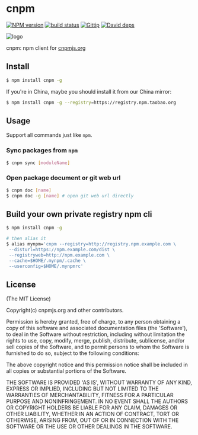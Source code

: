 cnpm
=======

[![NPM version][npm-image]][npm-url]
[![build status][travis-image]][travis-url]
[![Gittip][gittip-image]][gittip-url]
[![David deps][david-image]][david-url]

[npm-image]: https://img.shields.io/npm/v/cnpm.svg?style=flat
[npm-url]: https://npmjs.org/package/cnpm
[travis-image]: https://img.shields.io/travis/cnpm/cnpm.svg?style=flat
[travis-url]: https://travis-ci.org/cnpm/cnpm
[gittip-image]: https://img.shields.io/gittip/fengmk2.svg?style=flat
[gittip-url]: https://www.gittip.com/fengmk2/
[david-image]: https://img.shields.io/david/cnpm/cnpm.svg?style=flat
[david-url]: https://david-dm.org/cnpm/cnpm

![logo](https://raw.github.com/cnpm/cnpmjs.org/master/logo.png)

cnpm: npm client for [cnpmjs.org](http://cnpmjs.org)

## Install

```bash
$ npm install cnpm -g
```

If you're in China, maybe you should install it from our China mirror:

```bash
$ npm install cnpm -g --registry=https://registry.npm.taobao.org
```

## Usage

Support all commands just like `npm`.

### Sync packages from `npm`

```bash
$ cnpm sync [moduleName]
```

### Open package document or git web url

```bash
$ cnpm doc [name]
$ cnpm doc -g [name] # open git web url directly
```

## Build your own private registry npm cli

```bash
$ npm install cnpm -g

# then alias it
$ alias mynpm='cnpm --registry=http://registry.npm.example.com \
 --disturl=https://npm.example.com/dist \
 --registryweb=http://npm.example.com \
 --cache=$HOME/.mynpm/.cache \
 --userconfig=$HOME/.mynpmrc'
```

## License

(The MIT License)

Copyright(c) cnpmjs.org and other contributors.

Permission is hereby granted, free of charge, to any person obtaining
a copy of this software and associated documentation files (the
'Software'), to deal in the Software without restriction, including
without limitation the rights to use, copy, modify, merge, publish,
distribute, sublicense, and/or sell copies of the Software, and to
permit persons to whom the Software is furnished to do so, subject to
the following conditions:

The above copyright notice and this permission notice shall be
included in all copies or substantial portions of the Software.

THE SOFTWARE IS PROVIDED 'AS IS', WITHOUT WARRANTY OF ANY KIND,
EXPRESS OR IMPLIED, INCLUDING BUT NOT LIMITED TO THE WARRANTIES OF
MERCHANTABILITY, FITNESS FOR A PARTICULAR PURPOSE AND NONINFRINGEMENT.
IN NO EVENT SHALL THE AUTHORS OR COPYRIGHT HOLDERS BE LIABLE FOR ANY
CLAIM, DAMAGES OR OTHER LIABILITY, WHETHER IN AN ACTION OF CONTRACT,
TORT OR OTHERWISE, ARISING FROM, OUT OF OR IN CONNECTION WITH THE
SOFTWARE OR THE USE OR OTHER DEALINGS IN THE SOFTWARE.

